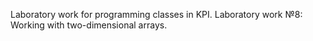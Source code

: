 Laboratory work for programming classes in KPI. Laboratory work №8: Working with two-dimensional arrays.
